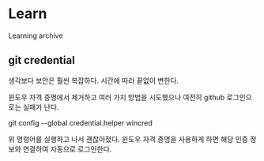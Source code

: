 # Learn

Learning archive


## git credential 

생각보다 보안은 훨씬 복잡하다. 시간에 따라 끝없이 변한다. 

윈도우 자격 증명에서 제거하고 여러 가지 방법을 시도했으나 
여전히 github 로그인으로는 실패가 난다. 

git config --global credential.helper wincred

위 명령어를 실행하고 나서 괜찮아졌다. 윈도우 자격 증명을 
사용하게 하면 해당 인증 정보와 연결하여 자동으로 로그인한다. 


